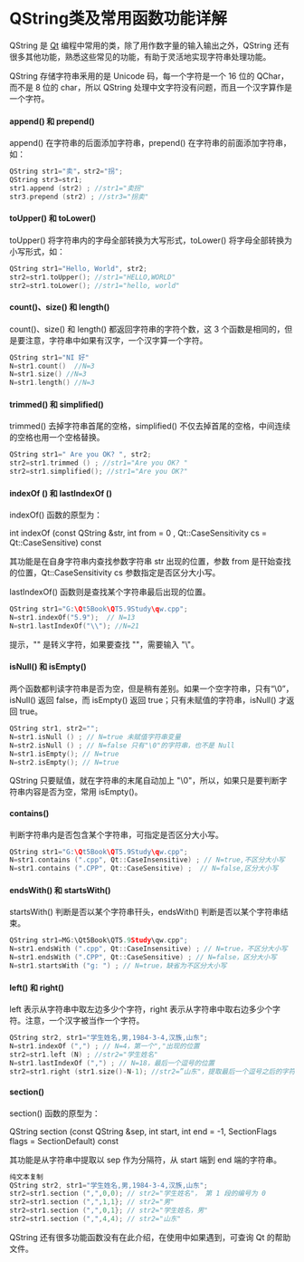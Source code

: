 # QString类及常用函数功能详解

QString 是 [Qt](http://c.biancheng.net/qt/) 编程中常用的类，除了用作数字量的输入输出之外，QString 还有很多其他功能，熟悉这些常见的功能，有助于灵活地实现字符串处理功能。

QString 存储字符串釆用的是 Unicode 码，每一个字符是一个 16 位的 QChar，而不是 8 位的 char，所以 QString 处理中文字符没有问题，而且一个汉字算作是一个字符。



#### append() 和 prepend()

append() 在字符串的后面添加字符串，prepend() 在字符串的前面添加字符串，如：

```c++
QString str1="卖"，str2="拐";
QString str3=str1;
str1.append (str2) ; //str1="卖拐"
str3.prepend (str2) ; //str3="拐卖"
```

#### toUpper() 和 toLower()

toUpper() 将字符串内的字母全部转换为大写形式，toLower() 将字母全部转换为小写形式，如：

```c
QString str1="Hello, World", str2;
str2=str1.toUpper(); //str1="HELLO,WORLD"
str2=str1.toLower(); //str1="hello, world"
```

#### count()、size() 和 length()

count()、size() 和 length() 都返回字符串的字符个数，这 3 个函数是相同的，但是要注意，字符串中如果有汉字，一个汉字算一个字符。

```c
QString str1="NI 好"
N=str1.count()  //N=3
N=str1.size() //N=3
N=str1.length() //N=3
```

#### trimmed() 和 simplified()

trimmed() 去掉字符串首尾的空格，simplified() 不仅去掉首尾的空格，中间连续的空格也用一个空格替换。

```c
QString str1=" Are you OK? ", str2;
str2=str1.trimmed () ; //str1="Are you OK? "
str2=str1.simplified(); //str1="Are you OK?"
```

#### indexOf () 和 lastIndexOf ()

indexOf() 函数的原型为：

int indexOf (const QString &str, int from = 0 , Qt::CaseSensitivity cs = Qt::CaseSensitive) const

其功能是在自身字符串内查找参数字符串 str 出现的位置，参数 from 是幵始查找的位置，Qt::CaseSensitivity cs 参数指定是否区分大小写。

lastIndexOf() 函数则是查找某个字符串最后出现的位置。

```c
QString str1="G:\Qt5Book\QT5.9Study\qw.cpp";
N=str1.indexOf("5.9");  // N=13
N=str1.lastIndexOf("\\"); //N=21
```

提示，"\" 是转义字符，如果要查找 "\"，需要输入 "\\"。

#### isNull() 和 isEmpty()

两个函数都判读字符串是否为空，但是稍有差别。如果一个空字符串，只有“\0”，isNull() 返回 false，而 isEmpty() 返回 true；只有未赋值的字符串，isNull() 才返回 true。

```c
QString str1, str2="";
N=str1.isNull () ; // N=true 未赋值字符串变量
N=str2.isNull () ; // N=false 只有"\0"的字符串，也不是 Null
N=str1.isEmpty(); // N=true
N=str2.isEmpty(); // N=true
```

QString 只要赋值，就在字符串的末尾自动加上 "\0"，所以，如果只是要判断字符串内容是否为空，常用 isEmpty()。

#### contains()

判断字符串内是否包含某个字符串，可指定是否区分大小写。

```c
QString str1="G:\Qt5Book\QT5.9Study\qw.cpp";
N=str1.contains (".cpp", Qt::CaseInsensitive) ; // N=true,不区分大小写
N=str1.contains (".CPP", Qt::CaseSensitive) ;  // N=false,区分大小写
```

#### endsWith() 和 startsWith()

startsWith() 判断是否以某个字符串幵头，endsWith() 判断是否以某个字符串结束。

```c
QString str1=MG:\Qt5Book\QT5.9Study\qw.cpp";
N=str1.endsWith (".cpp", Qt::CaseInsensitive) ; // N=true，不区分大小写
N=str1.endsWith (".CPP", Qt::CaseSensitive) ; // N=false，区分大小写
N=str1.startsWith ("g: ") ; // N=true，缺省为不区分大小写
```

#### left() 和 right()

left 表示从字符串中取左边多少个字符，right 表示从字符串中取右边多少个字符。注意，一个汉字被当作一个字符。

```c
QString str2, str1="学生姓名,男,1984-3-4,汉族,山东";
N=str1.indexOf (",") ; // N=4，第一个","出现的位置
str2=str1.left (N) ; //str2="学生姓名"
N=str1.lastIndexOf (",") ; // N=18，最后一个逗号的位置
str2=str1.right (str1.size()-N-1); //str2=”山东"，提取最后一个逗号之后的字符串
```

#### section()

section() 函数的原型为：

QString section (const QString &sep, int start, int end = -1, SectionFlags flags = SectionDefault) const

其功能是从字符串中提取以 sep 作为分隔符，从 start 端到 end 端的字符串。

```c
纯文本复制
QString str2, str1="学生姓名,男,1984-3-4,汉族,山东";
str2=str1.section (",",0,0); // str2="学生姓名"， 第 1 段的编号为 0
str2=str1.section (",",1,1}; // str2="男"
str2=str1.section (",",0,1}; // str2="学生姓名，男"
str2=str1.section (",",4,4); // str2="山东"
```


QString 还有很多功能函数没有在此介绍，在使用中如果遇到，可查询 Qt 的帮助文件。